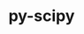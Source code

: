 ---
title: "py-scipy"
layout: cache
categories: [package, develop-2024-03-10]
meta: {"versions": ["1.11.4"], "compilers": ["apple-clang@=15.0.0", "gcc@=11.4.0", "gcc@=12.3.0", "gcc@=9.4.0", "oneapi@=2024.0.0"], "oss": ["ubuntu20.04", "ubuntu22.04", "ventura"], "platforms": ["darwin", "linux"], "targets": ["aarch64", "neoverse_v1", "neoverse_v2", "ppc64le", "x86_64_v3"], "stacks": ["e4s", "e4s-neoverse-v2", "e4s-neoverse_v1", "e4s-oneapi", "e4s-power", "ml-darwin-aarch64-mps", "ml-linux-x86_64-cpu", "ml-linux-x86_64-cuda", "ml-linux-x86_64-rocm", "root", "tutorial"], "num_specs": 28, "num_specs_by_stack": {"ml-darwin-aarch64-mps": 3, "root": 28, "e4s-power": 4, "e4s-neoverse_v1": 4, "e4s-neoverse-v2": 4, "e4s": 4, "ml-linux-x86_64-rocm": 3, "ml-linux-x86_64-cpu": 4, "ml-linux-x86_64-cuda": 4, "tutorial": 1, "e4s-oneapi": 4}}
spec_details: [{"hash": "zgnruyprudvvr6nxfqyvvdmk7y73fhfh", "compiler": "apple-clang@=15.0.0", "versions": ["1.11.4"], "os": "ventura", "platform": "darwin", "target": "aarch64", "variants": ["build_system=python_pip"], "stacks": ["ml-darwin-aarch64-mps", "root"], "size": "-", "tarball": "https://binaries.spack.io/releases/develop-2024-03-10/build_cache/darwin-ventura-aarch64/apple-clang-15.0.0/py-scipy-1.11.4/darwin-ventura-aarch64-apple-clang-15.0.0-py-scipy-1.11.4-zgnruyprudvvr6nxfqyvvdmk7y73fhfh.spack"}, {"hash": "cb4s236fychlrsozggvp3y55p7ajbsae", "compiler": "apple-clang@=15.0.0", "versions": ["1.11.4"], "os": "ventura", "platform": "darwin", "target": "aarch64", "variants": ["build_system=python_pip"], "stacks": ["ml-darwin-aarch64-mps", "root"], "size": "-", "tarball": "https://binaries.spack.io/releases/develop-2024-03-10/build_cache/darwin-ventura-aarch64/apple-clang-15.0.0/py-scipy-1.11.4/darwin-ventura-aarch64-apple-clang-15.0.0-py-scipy-1.11.4-cb4s236fychlrsozggvp3y55p7ajbsae.spack"}, {"hash": "xljyrbuvetjsulzh6powrpehswd3uiv3", "compiler": "apple-clang@=15.0.0", "versions": ["1.11.4"], "os": "ventura", "platform": "darwin", "target": "aarch64", "variants": ["build_system=python_pip"], "stacks": ["ml-darwin-aarch64-mps", "root"], "size": "-", "tarball": "https://binaries.spack.io/releases/develop-2024-03-10/build_cache/darwin-ventura-aarch64/apple-clang-15.0.0/py-scipy-1.11.4/darwin-ventura-aarch64-apple-clang-15.0.0-py-scipy-1.11.4-xljyrbuvetjsulzh6powrpehswd3uiv3.spack"}, {"hash": "aw3whclmlgzbeth4hi5ymz3n55akipxn", "compiler": "gcc@=9.4.0", "versions": ["1.11.4"], "os": "ubuntu20.04", "platform": "linux", "target": "ppc64le", "variants": ["build_system=python_pip"], "stacks": ["root", "e4s-power"], "size": "-", "tarball": "https://binaries.spack.io/releases/develop-2024-03-10/build_cache/linux-ubuntu20.04-ppc64le/gcc-9.4.0/py-scipy-1.11.4/linux-ubuntu20.04-ppc64le-gcc-9.4.0-py-scipy-1.11.4-aw3whclmlgzbeth4hi5ymz3n55akipxn.spack"}, {"hash": "kyl2rtpbvkjbntflab6b25jctyjhn7p6", "compiler": "gcc@=9.4.0", "versions": ["1.11.4"], "os": "ubuntu20.04", "platform": "linux", "target": "ppc64le", "variants": ["build_system=python_pip"], "stacks": ["root", "e4s-power"], "size": "-", "tarball": "https://binaries.spack.io/releases/develop-2024-03-10/build_cache/linux-ubuntu20.04-ppc64le/gcc-9.4.0/py-scipy-1.11.4/linux-ubuntu20.04-ppc64le-gcc-9.4.0-py-scipy-1.11.4-kyl2rtpbvkjbntflab6b25jctyjhn7p6.spack"}, {"hash": "piqp3ckrrx54s7rpx2tez46v4fkty6xe", "compiler": "gcc@=9.4.0", "versions": ["1.11.4"], "os": "ubuntu20.04", "platform": "linux", "target": "ppc64le", "variants": ["build_system=python_pip"], "stacks": ["root", "e4s-power"], "size": "-", "tarball": "https://binaries.spack.io/releases/develop-2024-03-10/build_cache/linux-ubuntu20.04-ppc64le/gcc-9.4.0/py-scipy-1.11.4/linux-ubuntu20.04-ppc64le-gcc-9.4.0-py-scipy-1.11.4-piqp3ckrrx54s7rpx2tez46v4fkty6xe.spack"}, {"hash": "5gwdvodmocmqdbauzjwhw4rxlwv2m3qj", "compiler": "gcc@=9.4.0", "versions": ["1.11.4"], "os": "ubuntu20.04", "platform": "linux", "target": "ppc64le", "variants": ["build_system=python_pip"], "stacks": ["root", "e4s-power"], "size": "-", "tarball": "https://binaries.spack.io/releases/develop-2024-03-10/build_cache/linux-ubuntu20.04-ppc64le/gcc-9.4.0/py-scipy-1.11.4/linux-ubuntu20.04-ppc64le-gcc-9.4.0-py-scipy-1.11.4-5gwdvodmocmqdbauzjwhw4rxlwv2m3qj.spack"}, {"hash": "vizhmruw4oymqgcaylfrddoczb7ar4dz", "compiler": "gcc@=11.4.0", "versions": ["1.11.4"], "os": "ubuntu22.04", "platform": "linux", "target": "neoverse_v1", "variants": ["build_system=python_pip"], "stacks": ["root", "e4s-neoverse_v1"], "size": "-", "tarball": "https://binaries.spack.io/releases/develop-2024-03-10/build_cache/linux-ubuntu22.04-neoverse_v1/gcc-11.4.0/py-scipy-1.11.4/linux-ubuntu22.04-neoverse_v1-gcc-11.4.0-py-scipy-1.11.4-vizhmruw4oymqgcaylfrddoczb7ar4dz.spack"}, {"hash": "6pwe5fnnyokxgbkevvibzbi6t7kepe5v", "compiler": "gcc@=11.4.0", "versions": ["1.11.4"], "os": "ubuntu22.04", "platform": "linux", "target": "neoverse_v1", "variants": ["build_system=python_pip"], "stacks": ["root", "e4s-neoverse_v1"], "size": "-", "tarball": "https://binaries.spack.io/releases/develop-2024-03-10/build_cache/linux-ubuntu22.04-neoverse_v1/gcc-11.4.0/py-scipy-1.11.4/linux-ubuntu22.04-neoverse_v1-gcc-11.4.0-py-scipy-1.11.4-6pwe5fnnyokxgbkevvibzbi6t7kepe5v.spack"}, {"hash": "72symldduzgtckxdzqxwnskqqco5qfe3", "compiler": "gcc@=11.4.0", "versions": ["1.11.4"], "os": "ubuntu22.04", "platform": "linux", "target": "neoverse_v1", "variants": ["build_system=python_pip"], "stacks": ["root", "e4s-neoverse_v1"], "size": "-", "tarball": "https://binaries.spack.io/releases/develop-2024-03-10/build_cache/linux-ubuntu22.04-neoverse_v1/gcc-11.4.0/py-scipy-1.11.4/linux-ubuntu22.04-neoverse_v1-gcc-11.4.0-py-scipy-1.11.4-72symldduzgtckxdzqxwnskqqco5qfe3.spack"}, {"hash": "dswkelmqblyycs4zcbaxc22homscwwuo", "compiler": "gcc@=11.4.0", "versions": ["1.11.4"], "os": "ubuntu22.04", "platform": "linux", "target": "neoverse_v1", "variants": ["build_system=python_pip"], "stacks": ["root", "e4s-neoverse_v1"], "size": "-", "tarball": "https://binaries.spack.io/releases/develop-2024-03-10/build_cache/linux-ubuntu22.04-neoverse_v1/gcc-11.4.0/py-scipy-1.11.4/linux-ubuntu22.04-neoverse_v1-gcc-11.4.0-py-scipy-1.11.4-dswkelmqblyycs4zcbaxc22homscwwuo.spack"}, {"hash": "la6rbuifp2b74q4ptpe7ygroefeqerwy", "compiler": "gcc@=11.4.0", "versions": ["1.11.4"], "os": "ubuntu22.04", "platform": "linux", "target": "neoverse_v2", "variants": ["build_system=python_pip"], "stacks": ["e4s-neoverse-v2", "root"], "size": "-", "tarball": "https://binaries.spack.io/releases/develop-2024-03-10/build_cache/linux-ubuntu22.04-neoverse_v2/gcc-11.4.0/py-scipy-1.11.4/linux-ubuntu22.04-neoverse_v2-gcc-11.4.0-py-scipy-1.11.4-la6rbuifp2b74q4ptpe7ygroefeqerwy.spack"}, {"hash": "3jxlfr345ffembm37mwyntzdnl6igo5m", "compiler": "gcc@=11.4.0", "versions": ["1.11.4"], "os": "ubuntu22.04", "platform": "linux", "target": "neoverse_v2", "variants": ["build_system=python_pip"], "stacks": ["e4s-neoverse-v2", "root"], "size": "-", "tarball": "https://binaries.spack.io/releases/develop-2024-03-10/build_cache/linux-ubuntu22.04-neoverse_v2/gcc-11.4.0/py-scipy-1.11.4/linux-ubuntu22.04-neoverse_v2-gcc-11.4.0-py-scipy-1.11.4-3jxlfr345ffembm37mwyntzdnl6igo5m.spack"}, {"hash": "6pjuwqo4jfgua3kh5qmupj3ksfwrygek", "compiler": "gcc@=11.4.0", "versions": ["1.11.4"], "os": "ubuntu22.04", "platform": "linux", "target": "neoverse_v2", "variants": ["build_system=python_pip"], "stacks": ["e4s-neoverse-v2", "root"], "size": "-", "tarball": "https://binaries.spack.io/releases/develop-2024-03-10/build_cache/linux-ubuntu22.04-neoverse_v2/gcc-11.4.0/py-scipy-1.11.4/linux-ubuntu22.04-neoverse_v2-gcc-11.4.0-py-scipy-1.11.4-6pjuwqo4jfgua3kh5qmupj3ksfwrygek.spack"}, {"hash": "rimlte7dl4zol7udumr6hqxg4y3xiaye", "compiler": "gcc@=11.4.0", "versions": ["1.11.4"], "os": "ubuntu22.04", "platform": "linux", "target": "neoverse_v2", "variants": ["build_system=python_pip"], "stacks": ["e4s-neoverse-v2", "root"], "size": "-", "tarball": "https://binaries.spack.io/releases/develop-2024-03-10/build_cache/linux-ubuntu22.04-neoverse_v2/gcc-11.4.0/py-scipy-1.11.4/linux-ubuntu22.04-neoverse_v2-gcc-11.4.0-py-scipy-1.11.4-rimlte7dl4zol7udumr6hqxg4y3xiaye.spack"}, {"hash": "7jjqypzzbd76mhcn77cpg46ys4xuxogq", "compiler": "gcc@=11.4.0", "versions": ["1.11.4"], "os": "ubuntu22.04", "platform": "linux", "target": "x86_64_v3", "variants": ["build_system=python_pip"], "stacks": ["root", "e4s"], "size": "-", "tarball": "https://binaries.spack.io/releases/develop-2024-03-10/build_cache/linux-ubuntu22.04-x86_64_v3/gcc-11.4.0/py-scipy-1.11.4/linux-ubuntu22.04-x86_64_v3-gcc-11.4.0-py-scipy-1.11.4-7jjqypzzbd76mhcn77cpg46ys4xuxogq.spack"}, {"hash": "ebehcqu7spijnnsdj4w63qqa3wv2ksha", "compiler": "gcc@=11.4.0", "versions": ["1.11.4"], "os": "ubuntu22.04", "platform": "linux", "target": "x86_64_v3", "variants": ["build_system=python_pip"], "stacks": ["root", "e4s"], "size": "-", "tarball": "https://binaries.spack.io/releases/develop-2024-03-10/build_cache/linux-ubuntu22.04-x86_64_v3/gcc-11.4.0/py-scipy-1.11.4/linux-ubuntu22.04-x86_64_v3-gcc-11.4.0-py-scipy-1.11.4-ebehcqu7spijnnsdj4w63qqa3wv2ksha.spack"}, {"hash": "qqwragkhsx5l5f65doquksw44ivmayux", "compiler": "gcc@=11.4.0", "versions": ["1.11.4"], "os": "ubuntu22.04", "platform": "linux", "target": "x86_64_v3", "variants": ["build_system=python_pip"], "stacks": ["ml-linux-x86_64-rocm", "root", "ml-linux-x86_64-cpu", "ml-linux-x86_64-cuda"], "size": "-", "tarball": "https://binaries.spack.io/releases/develop-2024-03-10/build_cache/linux-ubuntu22.04-x86_64_v3/gcc-11.4.0/py-scipy-1.11.4/linux-ubuntu22.04-x86_64_v3-gcc-11.4.0-py-scipy-1.11.4-qqwragkhsx5l5f65doquksw44ivmayux.spack"}, {"hash": "ens3rhoy3vrwi4qvyc2mfboajewmuhxj", "compiler": "gcc@=11.4.0", "versions": ["1.11.4"], "os": "ubuntu22.04", "platform": "linux", "target": "x86_64_v3", "variants": ["build_system=python_pip"], "stacks": ["root", "e4s"], "size": "-", "tarball": "https://binaries.spack.io/releases/develop-2024-03-10/build_cache/linux-ubuntu22.04-x86_64_v3/gcc-11.4.0/py-scipy-1.11.4/linux-ubuntu22.04-x86_64_v3-gcc-11.4.0-py-scipy-1.11.4-ens3rhoy3vrwi4qvyc2mfboajewmuhxj.spack"}, {"hash": "gcsbpodx2c63pu4zkas72jlgwt7tp4v2", "compiler": "gcc@=11.4.0", "versions": ["1.11.4"], "os": "ubuntu22.04", "platform": "linux", "target": "x86_64_v3", "variants": ["build_system=python_pip"], "stacks": ["ml-linux-x86_64-rocm", "root", "ml-linux-x86_64-cpu", "ml-linux-x86_64-cuda"], "size": "-", "tarball": "https://binaries.spack.io/releases/develop-2024-03-10/build_cache/linux-ubuntu22.04-x86_64_v3/gcc-11.4.0/py-scipy-1.11.4/linux-ubuntu22.04-x86_64_v3-gcc-11.4.0-py-scipy-1.11.4-gcsbpodx2c63pu4zkas72jlgwt7tp4v2.spack"}, {"hash": "wnvkckldn2muyfilrltlmsfqqp6skk6y", "compiler": "gcc@=11.4.0", "versions": ["1.11.4"], "os": "ubuntu22.04", "platform": "linux", "target": "x86_64_v3", "variants": ["build_system=python_pip"], "stacks": ["root", "e4s"], "size": "-", "tarball": "https://binaries.spack.io/releases/develop-2024-03-10/build_cache/linux-ubuntu22.04-x86_64_v3/gcc-11.4.0/py-scipy-1.11.4/linux-ubuntu22.04-x86_64_v3-gcc-11.4.0-py-scipy-1.11.4-wnvkckldn2muyfilrltlmsfqqp6skk6y.spack"}, {"hash": "dqknlm6jcozqfhjbcw7falvv6wlx4jvc", "compiler": "gcc@=11.4.0", "versions": ["1.11.4"], "os": "ubuntu22.04", "platform": "linux", "target": "x86_64_v3", "variants": ["build_system=python_pip"], "stacks": ["root", "ml-linux-x86_64-cpu", "ml-linux-x86_64-cuda"], "size": "-", "tarball": "https://binaries.spack.io/releases/develop-2024-03-10/build_cache/linux-ubuntu22.04-x86_64_v3/gcc-11.4.0/py-scipy-1.11.4/linux-ubuntu22.04-x86_64_v3-gcc-11.4.0-py-scipy-1.11.4-dqknlm6jcozqfhjbcw7falvv6wlx4jvc.spack"}, {"hash": "heuxupv2cryyq23hycan4z3ou2of6b7w", "compiler": "gcc@=11.4.0", "versions": ["1.11.4"], "os": "ubuntu22.04", "platform": "linux", "target": "x86_64_v3", "variants": ["build_system=python_pip"], "stacks": ["ml-linux-x86_64-rocm", "root", "ml-linux-x86_64-cpu", "ml-linux-x86_64-cuda"], "size": "-", "tarball": "https://binaries.spack.io/releases/develop-2024-03-10/build_cache/linux-ubuntu22.04-x86_64_v3/gcc-11.4.0/py-scipy-1.11.4/linux-ubuntu22.04-x86_64_v3-gcc-11.4.0-py-scipy-1.11.4-heuxupv2cryyq23hycan4z3ou2of6b7w.spack"}, {"hash": "wtcn64pazsuy6vf5tf6dqqmilckxglek", "compiler": "gcc@=12.3.0", "versions": ["1.11.4"], "os": "ubuntu22.04", "platform": "linux", "target": "x86_64_v3", "variants": ["build_system=python_pip"], "stacks": ["root", "tutorial"], "size": "-", "tarball": "https://binaries.spack.io/releases/develop-2024-03-10/build_cache/linux-ubuntu22.04-x86_64_v3/gcc-12.3.0/py-scipy-1.11.4/linux-ubuntu22.04-x86_64_v3-gcc-12.3.0-py-scipy-1.11.4-wtcn64pazsuy6vf5tf6dqqmilckxglek.spack"}, {"hash": "hgvb6v4qfdoizyvttqzwt3wlzj3zbtd5", "compiler": "oneapi@=2024.0.0", "versions": ["1.11.4"], "os": "ubuntu22.04", "platform": "linux", "target": "x86_64_v3", "variants": ["build_system=python_pip"], "stacks": ["root", "e4s-oneapi"], "size": "-", "tarball": "https://binaries.spack.io/releases/develop-2024-03-10/build_cache/linux-ubuntu22.04-x86_64_v3/oneapi-2024.0.0/py-scipy-1.11.4/linux-ubuntu22.04-x86_64_v3-oneapi-2024.0.0-py-scipy-1.11.4-hgvb6v4qfdoizyvttqzwt3wlzj3zbtd5.spack"}, {"hash": "3c4rccmv6qfrrnnfsdez3yyu6onk4qyz", "compiler": "oneapi@=2024.0.0", "versions": ["1.11.4"], "os": "ubuntu22.04", "platform": "linux", "target": "x86_64_v3", "variants": ["build_system=python_pip"], "stacks": ["root", "e4s-oneapi"], "size": "-", "tarball": "https://binaries.spack.io/releases/develop-2024-03-10/build_cache/linux-ubuntu22.04-x86_64_v3/oneapi-2024.0.0/py-scipy-1.11.4/linux-ubuntu22.04-x86_64_v3-oneapi-2024.0.0-py-scipy-1.11.4-3c4rccmv6qfrrnnfsdez3yyu6onk4qyz.spack"}, {"hash": "awrbzdix2piyxdkfuztsw4y4g2xfji3i", "compiler": "oneapi@=2024.0.0", "versions": ["1.11.4"], "os": "ubuntu22.04", "platform": "linux", "target": "x86_64_v3", "variants": ["build_system=python_pip"], "stacks": ["root", "e4s-oneapi"], "size": "-", "tarball": "https://binaries.spack.io/releases/develop-2024-03-10/build_cache/linux-ubuntu22.04-x86_64_v3/oneapi-2024.0.0/py-scipy-1.11.4/linux-ubuntu22.04-x86_64_v3-oneapi-2024.0.0-py-scipy-1.11.4-awrbzdix2piyxdkfuztsw4y4g2xfji3i.spack"}, {"hash": "qnn5rcazqnuxjsymckdsirqgxklrnq2v", "compiler": "oneapi@=2024.0.0", "versions": ["1.11.4"], "os": "ubuntu22.04", "platform": "linux", "target": "x86_64_v3", "variants": ["build_system=python_pip"], "stacks": ["root", "e4s-oneapi"], "size": "-", "tarball": "https://binaries.spack.io/releases/develop-2024-03-10/build_cache/linux-ubuntu22.04-x86_64_v3/oneapi-2024.0.0/py-scipy-1.11.4/linux-ubuntu22.04-x86_64_v3-oneapi-2024.0.0-py-scipy-1.11.4-qnn5rcazqnuxjsymckdsirqgxklrnq2v.spack"}]
---